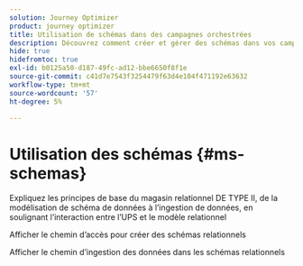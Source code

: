 ```yaml
---
solution: Journey Optimizer
product: journey optimizer
title: Utilisation de schémas dans des campagnes orchestrées
description: Découvrez comment créer et gérer des schémas dans vos campagnes orchestrées.
hide: true
hidefromtoc: true
exl-id: b0125a50-d187-49fc-ad12-bbe6650f8f1e
source-git-commit: c41d7e7543f3254479f63d4e104f471192e63632
workflow-type: tm+mt
source-wordcount: '57'
ht-degree: 5%

---
```


# Utilisation des schémas {#ms-schemas}

Expliquez les principes de base du magasin relationnel DE TYPE II, de la modélisation de schéma de données à l’ingestion de données, en soulignant l’interaction entre l’UPS et le modèle relationnel

Afficher le chemin d’accès pour créer des schémas relationnels

Afficher le chemin d’ingestion des données dans les schémas relationnels
